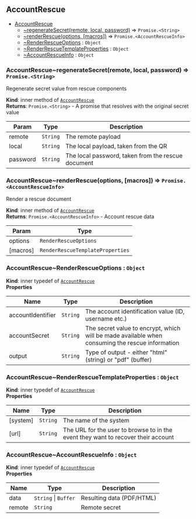 <a name="module_AccountRescue"></a>

## AccountRescue

* [AccountRescue](#module_AccountRescue)
    * [~regenerateSecret(remote, local, password)](#module_AccountRescue..regenerateSecret) ⇒ <code>Promise.&lt;String&gt;</code>
    * [~renderRescue(options, [macros])](#module_AccountRescue..renderRescue) ⇒ <code>Promise.&lt;AccountRescueInfo&gt;</code>
    * [~RenderRescueOptions](#module_AccountRescue..RenderRescueOptions) : <code>Object</code>
    * [~RenderRescueTemplateProperties](#module_AccountRescue..RenderRescueTemplateProperties) : <code>Object</code>
    * [~AccountRescueInfo](#module_AccountRescue..AccountRescueInfo) : <code>Object</code>

<a name="module_AccountRescue..regenerateSecret"></a>

### AccountRescue~regenerateSecret(remote, local, password) ⇒ <code>Promise.&lt;String&gt;</code>
Regenerate secret value from rescue components

**Kind**: inner method of [<code>AccountRescue</code>](#module_AccountRescue)  
**Returns**: <code>Promise.&lt;String&gt;</code> - A promise that resolves with the original
 secret value  

| Param | Type | Description |
| --- | --- | --- |
| remote | <code>String</code> | The remote payload |
| local | <code>String</code> | The local payload, taken from the QR |
| password | <code>String</code> | The local password, taken from the rescue document |

<a name="module_AccountRescue..renderRescue"></a>

### AccountRescue~renderRescue(options, [macros]) ⇒ <code>Promise.&lt;AccountRescueInfo&gt;</code>
Render a rescue document

**Kind**: inner method of [<code>AccountRescue</code>](#module_AccountRescue)  
**Returns**: <code>Promise.&lt;AccountRescueInfo&gt;</code> - Account rescue data  

| Param | Type |
| --- | --- |
| options | <code>RenderRescueOptions</code> | 
| [macros] | <code>RenderRescueTemplateProperties</code> | 

<a name="module_AccountRescue..RenderRescueOptions"></a>

### AccountRescue~RenderRescueOptions : <code>Object</code>
**Kind**: inner typedef of [<code>AccountRescue</code>](#module_AccountRescue)  
**Properties**

| Name | Type | Description |
| --- | --- | --- |
| accountIdentifier | <code>String</code> | The account identification value (ID,  username etc.) |
| accountSecret | <code>String</code> | The secret value to encrypt, which will  be made available when consuming the rescue information |
| output | <code>String</code> | Type of output - either "html" (string) or  "pdf" (buffer) |

<a name="module_AccountRescue..RenderRescueTemplateProperties"></a>

### AccountRescue~RenderRescueTemplateProperties : <code>Object</code>
**Kind**: inner typedef of [<code>AccountRescue</code>](#module_AccountRescue)  
**Properties**

| Name | Type | Description |
| --- | --- | --- |
| [system] | <code>String</code> | The name of the system |
| [url] | <code>String</code> | The URL for the user to browse to in the event  they want to recover their account |

<a name="module_AccountRescue..AccountRescueInfo"></a>

### AccountRescue~AccountRescueInfo : <code>Object</code>
**Kind**: inner typedef of [<code>AccountRescue</code>](#module_AccountRescue)  
**Properties**

| Name | Type | Description |
| --- | --- | --- |
| data | <code>String</code> \| <code>Buffer</code> | Resulting data (PDF/HTML) |
| remote | <code>String</code> | Remote secret |

